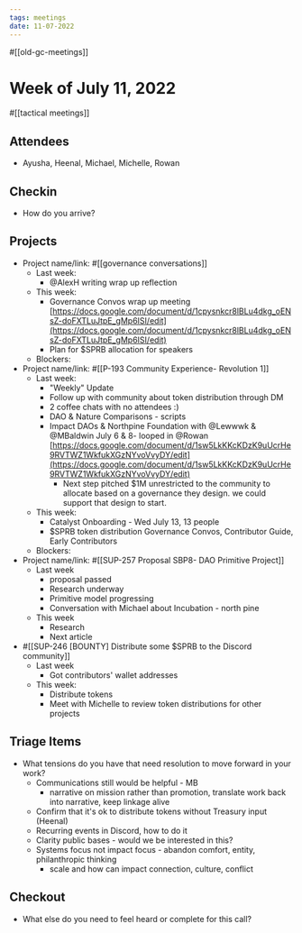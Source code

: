 ```yaml
---
tags: meetings
date: 11-07-2022
---
```

#[[old-gc-meetings]] 
# Week of July 11, 2022
#[[tactical meetings]] 

## Attendees
- Ayusha, Heenal, Michael, Michelle, Rowan

## Checkin
- How do you arrive?


## Projects
- Project name/link: #[[governance conversations]] 
	- Last week:
		- @AlexH writing wrap up reflection
	- This week:
		- Governance Convos wrap up meeting [https://docs.google.com/document/d/1cpysnkcr8lBLu4dkg_oENsZ-doFXTLuJtpE_gMp6ISI/edit](https://docs.google.com/document/d/1cpysnkcr8lBLu4dkg_oENsZ-doFXTLuJtpE_gMp6ISI/edit) 
		- Plan for $SPRB allocation for speakers
	- Blockers:
- Project name/link: #[[P-193 Community Experience- Revolution 1]] 
	- Last week: 
		- "Weekly" Update
		- Follow up with community about token distribution through DM
		- 2 coffee chats with no attendees :)
		- DAO & Nature Comparisons - scripts 
		- Impact DAOs & Northpine Foundation with @Lewwwk & @MBaldwin July 6 & 8- looped in @Rowan  [https://docs.google.com/document/d/1sw5LkKKcKDzK9uUcrHe9RVTWZ1WkfukXGzNYvoVvyDY/edit](https://docs.google.com/document/d/1sw5LkKKcKDzK9uUcrHe9RVTWZ1WkfukXGzNYvoVvyDY/edit) 
			- Next step pitched $1M unrestricted to the community to allocate based on a governance they design. we could support that design to start. 
	- This week:
		- Catalyst Onboarding - Wed July 13, 13 people
		- $SPRB token distribution Governance Convos, Contributor Guide, Early Contributors 
	- Blockers:
- Project name/link: #[[SUP-257 Proposal SBP8- DAO Primitive Project]]
	- Last week 
		- proposal passed
		- Research underway
		- Primitive model progressing
		- Conversation with Michael about Incubation - north pine
	- This week
		- Research
		- Next article 
-  #[[SUP-246 [BOUNTY] Distribute some $SPRB to the Discord community]]
	- Last week
		- Got contributors' wallet addresses 
	- This week:
		- Distribute tokens
		- Meet with Michelle to review token distributions for other projects

## Triage Items
- What tensions do you have that need resolution to move forward in your work?
	- Communications still would be helpful - MB
		- narrative on mission rather than promotion, translate work back into narrative, keep linkage alive
	- Confirm that it's ok to distribute tokens without Treasury input (Heenal)
	- Recurring events in Discord, how to do it
	- Clarity public bases - would we be interested in this?
	- Systems focus not impact focus  - abandon comfort, entity, philanthropic thinking 
		- scale and how can impact connection, culture, conflict

## Checkout
- What else do you need to feel heard or complete for this call?
